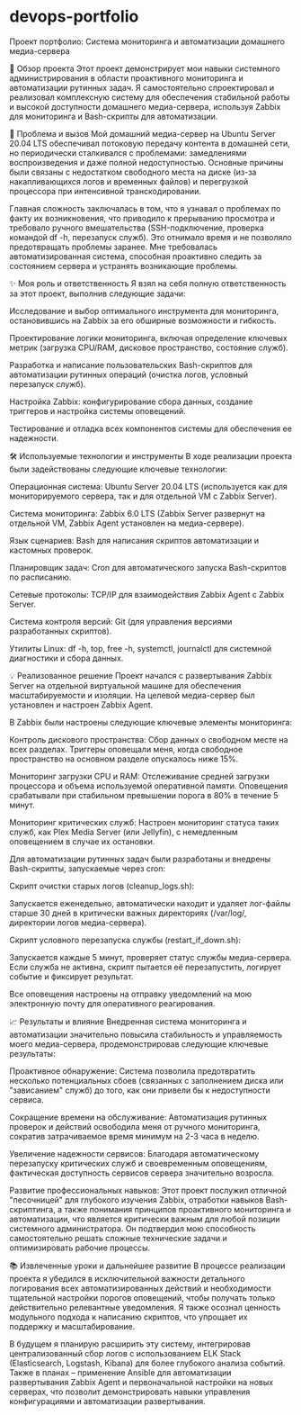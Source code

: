 # devops-portfolio
Проект портфолио: Система мониторинга и автоматизации домашнего медиа-сервера

🚀 Обзор проекта
Этот проект демонстрирует мои навыки системного администрирования в области проактивного мониторинга и автоматизации рутинных задач. Я самостоятельно спроектировал и реализовал комплексную систему для обеспечения стабильной работы и высокой доступности домашнего медиа-сервера, используя Zabbix для мониторинга и Bash-скрипты для автоматизации.

🎯 Проблема и вызов
Мой домашний медиа-сервер на Ubuntu Server 20.04 LTS обеспечивал потоковую передачу контента в домашней сети, но периодически сталкивался с проблемами: замедлениями воспроизведения и даже полной недоступностью. Основные причины были связаны с недостатком свободного места на диске (из-за накапливающихся логов и временных файлов) и перегрузкой процессора при интенсивной транскодировании.

Главная сложность заключалась в том, что я узнавал о проблемах по факту их возникновения, что приводило к прерыванию просмотра и требовало ручного вмешательства (SSH-подключение, проверка командой df -h, перезапуск служб). Это отнимало время и не позволяло предотвращать проблемы заранее. Мне требовалась автоматизированная система, способная проактивно следить за состоянием сервера и устранять возникающие проблемы.

✨ Моя роль и ответственность
Я взял на себя полную ответственность за этот проект, выполнив следующие задачи:

Исследование и выбор оптимального инструмента для мониторинга, остановившись на Zabbix за его обширные возможности и гибкость.

Проектирование логики мониторинга, включая определение ключевых метрик (загрузка CPU/RAM, дисковое пространство, состояние служб).

Разработка и написание пользовательских Bash-скриптов для автоматизации рутинных операций (очистка логов, условный перезапуск служб).

Настройка Zabbix: конфигурирование сбора данных, создание триггеров и настройка системы оповещений.

Тестирование и отладка всех компонентов системы для обеспечения ее надежности.

🛠️ Используемые технологии и инструменты
В ходе реализации проекта были задействованы следующие ключевые технологии:

Операционная система: Ubuntu Server 20.04 LTS (используется как для мониторируемого сервера, так и для отдельной VM с Zabbix Server).

Система мониторинга: Zabbix 6.0 LTS (Zabbix Server развернут на отдельной VM, Zabbix Agent установлен на медиа-сервере).

Язык сценариев: Bash для написания скриптов автоматизации и кастомных проверок.

Планировщик задач: Cron для автоматического запуска Bash-скриптов по расписанию.

Сетевые протоколы: TCP/IP для взаимодействия Zabbix Agent с Zabbix Server.

Система контроля версий: Git (для управления версиями разработанных скриптов).

Утилиты Linux: df -h, top, free -h, systemctl, journalctl для системной диагностики и сбора данных.

💡 Реализованное решение
Проект начался с развертывания Zabbix Server на отдельной виртуальной машине для обеспечения масштабируемости и изоляции. На целевой медиа-сервер был установлен и настроен Zabbix Agent.

В Zabbix были настроены следующие ключевые элементы мониторинга:

Контроль дискового пространства: Сбор данных о свободном месте на всех разделах. Триггеры оповещали меня, когда свободное пространство на основном разделе опускалось ниже 15%.

Мониторинг загрузки CPU и RAM: Отслеживание средней загрузки процессора и объема используемой оперативной памяти. Оповещения срабатывали при стабильном превышении порога в 80% в течение 5 минут.

Мониторинг критических служб: Настроен мониторинг статуса таких служб, как Plex Media Server (или Jellyfin), с немедленным оповещением в случае их остановки.

Для автоматизации рутинных задач были разработаны и внедрены Bash-скрипты, запускаемые через cron:

Скрипт очистки старых логов (cleanup_logs.sh):

Запускается еженедельно, автоматически находит и удаляет лог-файлы старше 30 дней в критически важных директориях (/var/log/, директории логов медиа-сервера).

Скрипт условного перезапуска службы (restart_if_down.sh):

Запускается каждые 5 минут, проверяет статус службы медиа-сервера. Если служба не активна, скрипт пытается её перезапустить, логирует событие и фиксирует результат.

Все оповещения настроены на отправку уведомлений на мою электронную почту для оперативного реагирования.

📈 Результаты и влияние
Внедренная система мониторинга и автоматизации значительно повысила стабильность и управляемость моего медиа-сервера, продемонстрировав следующие ключевые результаты:

Проактивное обнаружение: Система позволила предотвратить несколько потенциальных сбоев (связанных с заполнением диска или "зависанием" служб) до того, как они привели бы к недоступности сервиса.

Сокращение времени на обслуживание: Автоматизация рутинных проверок и действий освободила меня от ручного мониторинга, сократив затрачиваемое время минимум на 2-3 часа в неделю.

Увеличение надежности сервисов: Благодаря автоматическому перезапуску критических служб и своевременным оповещениям, фактическая доступность сервисов сервера значительно возросла.

Развитие профессиональных навыков: Этот проект послужил отличной "песочницей" для глубокого изучения Zabbix, отработки навыков Bash-скриптинга, а также понимания принципов проактивного мониторинга и автоматизации, что является критически важным для любой позиции системного администратора. Он подтвердил мою способность самостоятельно решать сложные технические задачи и оптимизировать рабочие процессы.

📚 Извлеченные уроки и дальнейшее развитие
В процессе реализации проекта я убедился в исключительной важности детального логирования всех автоматизированных действий и необходимости тщательной настройки порогов оповещений, чтобы получать только действительно релевантные уведомления. Я также осознал ценность модульного подхода к написанию скриптов, что упрощает их поддержку и масштабирование.

В будущем я планирую расширить эту систему, интегрировав централизованный сбор логов с использованием ELK Stack (Elasticsearch, Logstash, Kibana) для более глубокого анализа событий. Также в планах – применение Ansible для автоматизации развертывания Zabbix Agent и первоначальной настройки на новых серверах, что позволит демонстрировать навыки управления конфигурациями и автоматизации развертывания.
